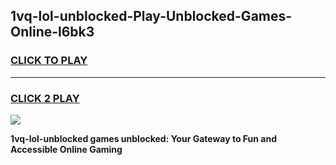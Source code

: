 
## 1vq-lol-unblocked-Play-Unblocked-Games-Online-l6bk3
<h3>
<a href="https://premium76.site?title=1vq-lol-unblocked&ref=25A">CLICK TO PLAY</a></h3>
<hr>

<h3>
<a href="https://premium76.site?title=1vq-lol-unblocked&ref=25A">CLICK 2 PLAY</a>
  
</h3>

<a href="https://premium76.site?title=1vq-lol-unblocked&ref=25A"><img src="https://clearcache.store/games.png"></a>


**1vq-lol-unblocked games unblocked: Your Gateway to Fun and Accessible Online Gaming**
